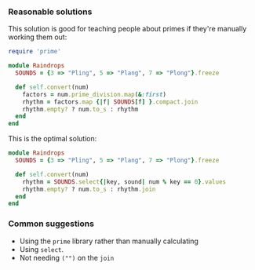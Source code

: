 ### Reasonable solutions

This solution is good for teaching people about primes if they're manually working them out: 

```ruby
require 'prime'

module Raindrops
  SOUNDS = {3 => "Pling", 5 => "Plang", 7 => "Plong"}.freeze

  def self.convert(num)
    factors = num.prime_division.map(&:first)
    rhythm = factors.map {|f| SOUNDS[f] }.compact.join
    rhythm.empty? ? num.to_s : rhythm
  end
end
```

This is the optimal solution:
```ruby
module Raindrops
  SOUNDS = {3 => "Pling", 5 => "Plang", 7 => "Plong"}.freeze

  def self.convert(num)
    rhythm = SOUNDS.select{|key, sound| num % key == 0}.values
    rhythm.empty? ? num.to_s : rhythm.join
  end
end
```

### Common suggestions
- Using the `prime` library rather than manually calculating
- Using `select`.
- Not needing `("")` on the `join`
